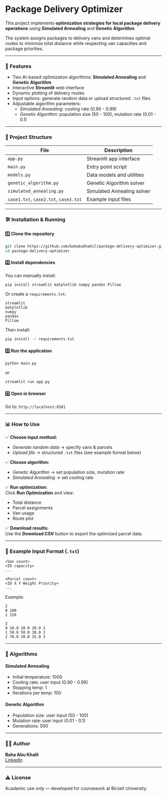 # Package Delivery Optimizer

This project implements **optimization strategies for local package delivery operations** using **Simulated Annealing** and **Genetic Algorithm**. 

The system assigns packages to delivery vans and determines optimal routes to minimize total distance while respecting van capacities and package priorities.

---

### 🚀 Features
- Two AI-based optimization algorithms: **Simulated Annealing** and **Genetic Algorithm**
- Interactive **Streamlit** web interface
- Dynamic plotting of delivery routes
- Input options: generate random data or upload structured `.txt` files
- Adjustable algorithm parameters:
  - *Simulated Annealing:* cooling rate (0.90 - 0.99)
  - *Genetic Algorithm:* population size (50 - 100), mutation rate (0.01 - 0.1)

---

### 📂 Project Structure

| File | Description |
|-------|-------------|
| `app.py` | Streamlit app interface |
| `main.py` | Entry point script |
| `models.py` | Data models and utilities |
| `genetic_algorithm.py` | Genetic Algorithm solver |
| `simulated_annealing.py` | Simulated Annealing solver |
| `case1.txt`, `case2.txt`, `case3.txt` | Example input files |

---

### 🛠 Installation & Running

#### 1️⃣ Clone the repository
```bash
git clone https://github.com/bahabukhahil/package-delivery-optimizer.git
cd package-delivery-optimizer
```

#### 2️⃣ Install dependencies
You can manually install:
```bash
pip install streamlit matplotlib numpy pandas Pillow
```
Or create a `requirements.txt`:
```
streamlit
matplotlib
numpy
pandas
Pillow
```
Then install:
```bash
pip install -r requirements.txt
```

#### 3️⃣ Run the application
```bash
python main.py
```
or
```bash
streamlit run app.py
```

#### 4️⃣ Open in browser
Go to: `http://localhost:8501`

---

### 📊 How to Use

✅ **Choose input method:**  
- *Generate random data* → specify vans & parcels  
- *Upload file* → structured `.txt` files (see example format below)  

✅ **Choose algorithm:**  
- *Genetic Algorithm* → set population size, mutation rate  
- *Simulated Annealing* → set cooling rate  

✅ **Run optimization:**  
Click **Run Optimization** and view:
- Total distance
- Parcel assignments
- Van usage
- Route plot

✅ **Download results:**  
Use the **Download CSV** button to export the optimized parcel data.

---

### 📎 Example Input Format (`.txt`)
```
<Van count>
<ID capacity>
...

<Parcel count>
<ID X Y Weight Priority>
...
```
Example:
```
2
0 100
1 150

3
0 10.0 10.0 20.0 1
1 50.0 50.0 30.0 2
2 70.0 20.0 25.0 3
```

---

### 🧠 Algorithms

#### Simulated Annealing
- Initial temperature: 1000  
- Cooling rate: user input (0.90 - 0.99)  
- Stopping temp: 1  
- Iterations per temp: 100  

#### Genetic Algorithm
- Population size: user input (50 - 100)  
- Mutation rate: user input (0.01 - 0.1)  
- Generations: 500  

---

### 👨‍💻 Author

**Baha Abu Khalil**  
[LinkedIn](https://www.linkedin.com/in/baha-abu-khalil)

---

### ⚠ License

Academic use only — developed for coursework at Birzeit University.
